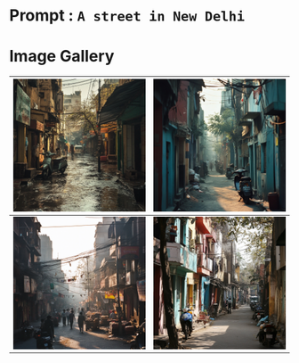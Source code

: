 # Prompt : `A street in New Delhi`

# Image Gallery

| ![Image 1](A_street_in_New_Delhi__1.png) | ![Image 2](A_street_in_New_Delhi__2.png) |
| ---------------------------------------- | ---------------------------------------- |
| ![Image 3](A_street_in_New_Delhi__3.png) | ![Image 4](A_street_in_New_Delhi__4.png) |
